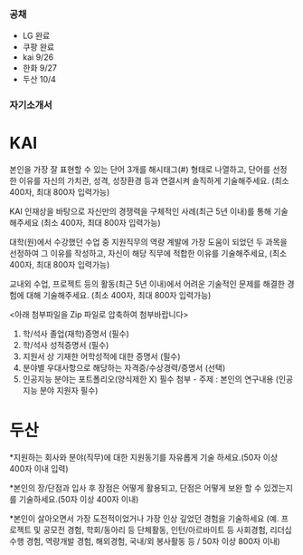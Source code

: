  
### 공채 

- LG 완료
- 쿠팡 완료
- kai 9/26
- 한화 9/27
- 두산 10/4

### 자기소개서

KAI 
===
본인을 가장 잘 표현할 수 있는 단어 3개를 해시태그(#) 형태로 나열하고, 단어를 선정한 이유를 자신의 가치관, 성격, 성장환경 등과 연결시켜 솔직하게 기술해주세요. (최소 400자, 최대 800자 입력가능)

KAI 인재상을 바탕으로 자신만의 경쟁력을 구체적인 사례(최근 5년 이내)를 통해 기술해주세요 (최소 400자, 최대 800자 입력가능)

대학(원)에서 수강했던 수업 중 지원직무의 역량 계발에 가장 도움이 되었던 두 과목을 선정하여 그 이유를 작성하고, 자신이 해당 직무에 적합한 이유를 기술해주세요, (최소 400자, 최대 800자 입력가능)

교내외 수업, 프로젝트 등의 활동(최근 5년 이내)에서 어려운 기술적인 문제를 해결한 경험에 대해 기술해주세요. (최소 400자, 최대 800자 입력가능)

<아래 첨부파일을 Zip 파일로 압축하여 첨부바랍니다>
1. 학/석사 졸업(재학)증명서 (필수)
2. 학/석사 성적증명서 (필수)
3. 지원서 상 기재한 어학성적에 대한 증명서 (필수)
4. 분야별 우대사항으로 해당하는 자격증/수상경력/증명서 (선택)
5. 인공지능 분야는 포트폴리오(양식제한 X) 필수 첨부 - 주제 : 본인의 연구내용 (인공지능 분야 지원자 필수)


두산
===

*지원하는 회사와 분야(직무)에 대한 지원동기를 자유롭게 기술 하세요.(50자 이상 400자 이내 입력)

*본인의 장/단점과 입사 후 장점은 어떻게 활용되고, 단점은 어떻게 보완 할 수 있겠는지를 기술하세요.(50자 이상 400자 이내)

*본인이 살아오면서 가장 도전적이었거나 가장 인상 깊었던 경험을 기술하세요 (예. 프로젝트 및 공모전 경험, 학회/동아리 등 단체활동, 인턴/아르바이트 등 사회경험, 리더십 수행 경험, 역량개발 경험, 해외경험, 국내/외 봉사활동 등 / 50자 이상 800자 이내)
